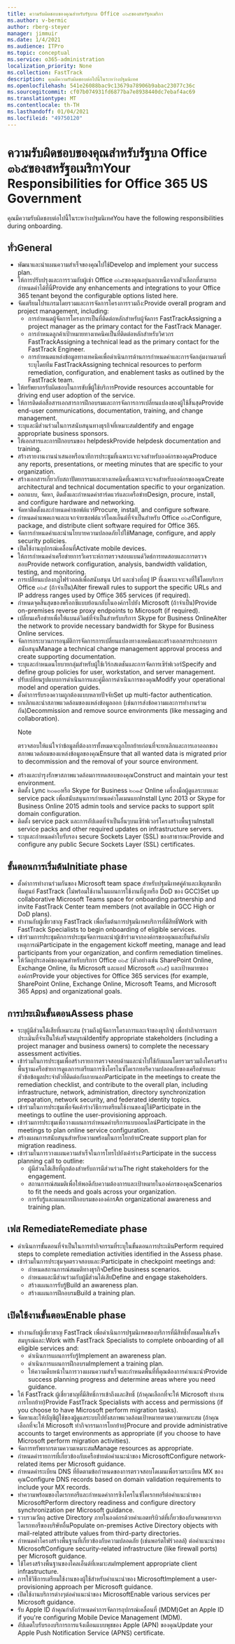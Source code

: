 ```yaml
---
title: ความรับผิดชอบของคุณสำหรับรัฐบาล Office ๓๖๕ของสหรัฐอเมริกา
ms.author: v-bermic
author: rberg-steyer
manager: jimmuir
ms.date: 1/4/2021
ms.audience: ITPro
ms.topic: conceptual
ms.service: o365-administration
localization_priority: None
ms.collection: FastTrack
description: คุณมีความรับผิดชอบต่อไปนี้ในระหว่างปฐมนิเทศ
ms.openlocfilehash: 541e26088bac9c13679a78906b9abac23077c36c
ms.sourcegitcommit: cf07b074931fd6877ba7e8938440dc7ebaf4ac69
ms.translationtype: MT
ms.contentlocale: th-TH
ms.lasthandoff: 01/04/2021
ms.locfileid: "49750120"
---
```

# <a name="your-responsibilities-for-office-365-us-government"></a><span data-ttu-id="39576-103">ความรับผิดชอบของคุณสำหรับรัฐบาล Office ๓๖๕ของสหรัฐอเมริกา</span><span class="sxs-lookup"><span data-stu-id="39576-103">Your Responsibilities for Office 365 US Government</span></span>

<span data-ttu-id="39576-104">คุณมีความรับผิดชอบต่อไปนี้ในระหว่างปฐมนิเทศ</span><span class="sxs-lookup"><span data-stu-id="39576-104">You have the following responsibilities during onboarding.</span></span>
  
## <a name="general"></a><span data-ttu-id="39576-105">ทั่ว</span><span class="sxs-lookup"><span data-stu-id="39576-105">General</span></span>

- <span data-ttu-id="39576-106">พัฒนาและนำแผนความสำเร็จของคุณไปใช้</span><span class="sxs-lookup"><span data-stu-id="39576-106">Develop and implement your success plan.</span></span>   
- <span data-ttu-id="39576-107">ให้การปรับปรุงและการรวมกับผู้เช่า Office ๓๖๕ของคุณอยู่นอกเหนือจากตัวเลือกที่สามารถกำหนดค่าได้ที่นี่</span><span class="sxs-lookup"><span data-stu-id="39576-107">Provide any enhancements and integrations to your Office 365 tenant beyond the configurable options listed here.</span></span>    
- <span data-ttu-id="39576-108">จัดเตรียมโปรแกรมโดยรวมและการจัดการโครงการรวมถึง:</span><span class="sxs-lookup"><span data-stu-id="39576-108">Provide overall program and project management, including:</span></span>     
  - <span data-ttu-id="39576-109">การกำหนดผู้จัดการโครงการเป็นที่ติดต่อหลักสำหรับผู้จัดการ FastTrack</span><span class="sxs-lookup"><span data-stu-id="39576-109">Assigning a project manager as the primary contact for the FastTrack Manager.</span></span>   
  - <span data-ttu-id="39576-110">การกำหนดลูกค้าเป้าหมายทางเทคนิคเป็นที่ติดต่อหลักสำหรับวิศวกร FastTrack</span><span class="sxs-lookup"><span data-stu-id="39576-110">Assigning a technical lead as the primary contact for the FastTrack Engineer.</span></span>  
  - <span data-ttu-id="39576-111">การกำหนดแหล่งข้อมูลทางเทคนิคเพื่อดำเนินการด้านการกำหนดค่าและการจัดกลุ่มงานตามที่ระบุโดยทีม FastTrack</span><span class="sxs-lookup"><span data-stu-id="39576-111">Assigning technical resources to perform remediation, configuration, and enablement tasks as outlined by the FastTrack team.</span></span>   
- <span data-ttu-id="39576-112">ให้ทรัพยากรรับผิดชอบในการขับขี่ผู้ใช้บริการ</span><span class="sxs-lookup"><span data-stu-id="39576-112">Provide resources accountable for driving end user adoption of the service.</span></span>    
- <span data-ttu-id="39576-113">ให้การติดต่อสื่อสารเอกสารการฝึกอบรมและการจัดการการเปลี่ยนแปลงของผู้ใช้สิ้นสุด</span><span class="sxs-lookup"><span data-stu-id="39576-113">Provide end-user communications, documentation, training, and change management.</span></span>    
- <span data-ttu-id="39576-114">ระบุและมีส่วนร่วมในการสนับสนุนทางธุรกิจที่เหมาะสม</span><span class="sxs-lookup"><span data-stu-id="39576-114">Identify and engage appropriate business sponsors.</span></span>     
- <span data-ttu-id="39576-115">ให้เอกสารและการฝึกอบรมของ helpdesk</span><span class="sxs-lookup"><span data-stu-id="39576-115">Provide helpdesk documentation and training.</span></span>     
- <span data-ttu-id="39576-116">สร้างรายงานงานนำเสนอหรือนาทีการประชุมที่เฉพาะเจาะจงสำหรับองค์กรของคุณ</span><span class="sxs-lookup"><span data-stu-id="39576-116">Produce any reports, presentations, or meeting minutes that are specific to your organization.</span></span>     
- <span data-ttu-id="39576-117">สร้างเอกสารเกี่ยวกับสถาปัตยกรรมและทางเทคนิคที่เฉพาะเจาะจงสำหรับองค์กรของคุณ</span><span class="sxs-lookup"><span data-stu-id="39576-117">Create architectural and technical documentation specific to your organization.</span></span>     
- <span data-ttu-id="39576-118">ออกแบบ, จัดหา, ติดตั้งและกำหนดค่าฮาร์ดแวร์และเครือข่าย</span><span class="sxs-lookup"><span data-stu-id="39576-118">Design, procure, install, and configure hardware and networking.</span></span>    
- <span data-ttu-id="39576-119">จัดหาติดตั้งและกำหนดค่าซอฟต์แวร์</span><span class="sxs-lookup"><span data-stu-id="39576-119">Procure, install, and configure software.</span></span>     
- <span data-ttu-id="39576-120">กำหนดค่าแพคเกจและแจกจ่ายซอฟต์แวร์ไคลเอ็นต์ที่จำเป็นสำหรับ Office ๓๖๕</span><span class="sxs-lookup"><span data-stu-id="39576-120">Configure, package, and distribute client software required for Office 365.</span></span>    
- <span data-ttu-id="39576-121">จัดการกำหนดค่าและนำนโยบายความปลอดภัยไปใช้</span><span class="sxs-lookup"><span data-stu-id="39576-121">Manage, configure, and apply security policies.</span></span>    
- <span data-ttu-id="39576-122">เปิดใช้งานอุปกรณ์เคลื่อนที่</span><span class="sxs-lookup"><span data-stu-id="39576-122">Activate mobile devices.</span></span>    
- <span data-ttu-id="39576-123">ให้การกำหนดค่าเครือข่ายการวิเคราะห์การตรวจสอบแบนด์วิดธ์การทดสอบและการตรวจสอบ</span><span class="sxs-lookup"><span data-stu-id="39576-123">Provide network configuration, analysis, bandwidth validation, testing, and monitoring.</span></span> 
- <span data-ttu-id="39576-124">การเปลี่ยนแปลงกฎไฟร์วอลล์เพื่อสนับสนุน Url และช่วงที่อยู่ IP ที่เฉพาะเจาะจงที่ใช้โดยบริการ Office ๓๖๕ (ถ้าจำเป็น)</span><span class="sxs-lookup"><span data-stu-id="39576-124">Alter firewall rules to support the specific URLs and IP address ranges used by Office 365 services (if required).</span></span>
- <span data-ttu-id="39576-125">กำหนดจุดสิ้นสุดของพร็อกซีแบบย้อนกลับในองค์กรไปยัง Microsoft (ถ้าจำเป็น)</span><span class="sxs-lookup"><span data-stu-id="39576-125">Provide on-premises reverse proxy endpoints to Microsoft (if required).</span></span>     
- <span data-ttu-id="39576-126">เปลี่ยนเครือข่ายเพื่อให้แบนด์วิดธ์ที่จำเป็นสำหรับบริการ Skype for Business Online</span><span class="sxs-lookup"><span data-stu-id="39576-126">Alter the network to provide necessary bandwidth for Skype for Business Online services.</span></span>   
- <span data-ttu-id="39576-127">จัดการกระบวนการอนุมัติการจัดการการเปลี่ยนแปลงทางเทคนิคและสร้างเอกสารประกอบการสนับสนุน</span><span class="sxs-lookup"><span data-stu-id="39576-127">Manage a technical change management approval process and create supporting documentation.</span></span>    
- <span data-ttu-id="39576-128">ระบุและกำหนดนโยบายกลุ่มสำหรับผู้ใช้เวิร์กสเตชันและการจัดการเซิร์ฟเวอร์</span><span class="sxs-lookup"><span data-stu-id="39576-128">Specify and define group policies for user, workstation, and server management.</span></span>    
- <span data-ttu-id="39576-129">ปรับเปลี่ยนรูปแบบการดำเนินการและคู่มือการดำเนินการของคุณ</span><span class="sxs-lookup"><span data-stu-id="39576-129">Modify your operational model and operation guides.</span></span>   
- <span data-ttu-id="39576-130">ตั้งค่าการรับรองความถูกต้องแบบหลายปัจจัย</span><span class="sxs-lookup"><span data-stu-id="39576-130">Set up multi-factor authentication.</span></span>   
- <span data-ttu-id="39576-131">ยกเลิกและนำสภาพแวดล้อมของแหล่งข้อมูลออก (เช่นการส่งข้อความและการทำงานร่วมกัน)</span><span class="sxs-lookup"><span data-stu-id="39576-131">Decommission and remove source environments (like messaging and collaboration).</span></span> 
    > [!NOTE]
    > <span data-ttu-id="39576-132">ตรวจสอบให้แน่ใจว่าข้อมูลที่ต้องการทั้งหมดจะถูกโยกย้ายก่อนที่จะยกเลิกและการเอาออกของสภาพแวดล้อมของแหล่งข้อมูลของคุณ</span><span class="sxs-lookup"><span data-stu-id="39576-132">Ensure that all wanted data is migrated prior to decommission and the removal of your source environment.</span></span>   
- <span data-ttu-id="39576-133">สร้างและบำรุงรักษาสภาพแวดล้อมการทดสอบของคุณ</span><span class="sxs-lookup"><span data-stu-id="39576-133">Construct and maintain your test environment.</span></span>  
- <span data-ttu-id="39576-134">ติดตั้ง Lync ๒๐๑๓หรือ Skype for Business ๒๐๑๕ Online เครื่องมือผู้ดูแลระบบและ service pack เพื่อสนับสนุนการกำหนดค่าโดเมนแยก</span><span class="sxs-lookup"><span data-stu-id="39576-134">Install Lync 2013 or Skype for Business Online 2015 admin tools and service packs to support split domain configuration.</span></span>    
- <span data-ttu-id="39576-135">ติดตั้ง service pack และการอัปเดตที่จำเป็นอื่นๆบนเซิร์ฟเวอร์โครงสร้างพื้นฐาน</span><span class="sxs-lookup"><span data-stu-id="39576-135">Install service packs and other required updates on infrastructure servers.</span></span>     
- <span data-ttu-id="39576-136">ระบุและกำหนดค่าใบรับรอง secure Sockets Layer (SSL) ของสาธารณะ</span><span class="sxs-lookup"><span data-stu-id="39576-136">Provide and configure any public Secure Sockets Layer (SSL) certificates.</span></span> 
    
## <a name="initiate-phase"></a><span data-ttu-id="39576-137">ขั้นตอนการเริ่มต้น</span><span class="sxs-lookup"><span data-stu-id="39576-137">Initiate phase</span></span>

- <span data-ttu-id="39576-138">ตั้งค่าการทำงานร่วมกันของ Microsoft team space สำหรับปฐมนิเทศคู่ค้าและเชิญสมาชิกทีมศูนย์ FastTrack (ไม่พร้อมใช้งานในแผนการใช้งานที่สูงหรือ DoD ของ GCC)</span><span class="sxs-lookup"><span data-stu-id="39576-138">Set up collaborative Microsoft Teams space for onboarding partnership and invite FastTrack Center team members (not available in GCC High or DoD plans).</span></span>   
- <span data-ttu-id="39576-139">ทำงานกับผู้เชี่ยวชาญ FastTrack เพื่อเริ่มต้นการปฐมนิเทศบริการที่มีสิทธิ์</span><span class="sxs-lookup"><span data-stu-id="39576-139">Work with FastTrack Specialists to begin onboarding of eligible services.</span></span>    
- <span data-ttu-id="39576-140">เข้าร่วมการประชุมคิกการประชุมจัดการและนำผู้เข้าร่วมจากองค์กรของคุณและยืนยันลำดับเหตุการณ์</span><span class="sxs-lookup"><span data-stu-id="39576-140">Participate in the engagement kickoff meeting, manage and lead participants from your organization, and confirm remediation timelines.</span></span>    
- <span data-ttu-id="39576-141">ให้วัตถุประสงค์ของคุณสำหรับบริการ Office ๓๖๕ (ตัวอย่างเช่น SharePoint Online, Exchange Online, ทีม Microsoft และแอป Microsoft ๓๖๕) และเป้าหมายขององค์กร</span><span class="sxs-lookup"><span data-stu-id="39576-141">Provide your objectives for Office 365 services (for example, SharePoint Online, Exchange Online, Microsoft Teams, and Microsoft 365 Apps) and organizational goals.</span></span>
    
## <a name="assess-phase"></a><span data-ttu-id="39576-142">การประเมินขั้นตอน</span><span class="sxs-lookup"><span data-stu-id="39576-142">Assess phase</span></span>

- <span data-ttu-id="39576-143">ระบุผู้มีส่วนได้เสียที่เหมาะสม (รวมถึงผู้จัดการโครงการและเจ้าของธุรกิจ) เพื่อทำกิจกรรมการประเมินที่จำเป็นให้เสร็จสมบูรณ์</span><span class="sxs-lookup"><span data-stu-id="39576-143">Identify appropriate stakeholders (including a project manager and business owners) to complete the necessary assessment activities.</span></span>    
- <span data-ttu-id="39576-144">เข้าร่วมในการประชุมเพื่อสร้างรายการตรวจสอบด้านและนำไปใช้กับแผนโดยรวมรวมถึงโครงสร้างพื้นฐานเครือข่ายการดูแลการเตรียมการซิงโครไนซ์ไดเรกทอรีความปลอดภัยของเครือข่ายและหัวข้อข้อมูลประจำตัวที่ติดต่อกับภายนอก</span><span class="sxs-lookup"><span data-stu-id="39576-144">Participate in the meetings to create the remediation checklist, and contribute to the overall plan, including infrastructure, network, administration, directory synchronization preparation, network security, and federated identity topics.</span></span> 
- <span data-ttu-id="39576-145">เข้าร่วมในการประชุมเพื่อจัดเค้าร่างวิธีการเตรียมใช้งานของผู้ใช้</span><span class="sxs-lookup"><span data-stu-id="39576-145">Participate in the meetings to outline the user-provisioning approach.</span></span>     
- <span data-ttu-id="39576-146">เข้าร่วมการประชุมเพื่อวางแผนการกำหนดค่าบริการแบบออนไลน์</span><span class="sxs-lookup"><span data-stu-id="39576-146">Participate in the meetings to plan online service configuration.</span></span>    
- <span data-ttu-id="39576-147">สร้างแผนการสนับสนุนสำหรับความพร้อมในการโยกย้าย</span><span class="sxs-lookup"><span data-stu-id="39576-147">Create support plan for migration readiness.</span></span>    
- <span data-ttu-id="39576-148">เข้าร่วมในการวางแผนความสำเร็จในการโทรไปยังเค้าร่าง:</span><span class="sxs-lookup"><span data-stu-id="39576-148">Participate in the success planning call to outline:</span></span>   
  - <span data-ttu-id="39576-149">ผู้มีส่วนได้เสียที่ถูกต้องสำหรับการมีส่วนร่วม</span><span class="sxs-lookup"><span data-stu-id="39576-149">The right stakeholders for the engagement.</span></span>   
  - <span data-ttu-id="39576-150">สถานการณ์สมมติเพื่อให้พอดีกับความต้องการและเป้าหมายในองค์กรของคุณ</span><span class="sxs-lookup"><span data-stu-id="39576-150">Scenarios to fit the needs and goals across your organization.</span></span>   
  - <span data-ttu-id="39576-151">การรับรู้และแผนการฝึกอบรมขององค์กร</span><span class="sxs-lookup"><span data-stu-id="39576-151">An organizational awareness and training plan.</span></span>
    
## <a name="remediate-phase"></a><span data-ttu-id="39576-152">เฟส Remediate</span><span class="sxs-lookup"><span data-stu-id="39576-152">Remediate phase</span></span>

- <span data-ttu-id="39576-153">ดำเนินการขั้นตอนที่จำเป็นในการทำกิจกรรมที่ระบุในขั้นตอนการประเมิน</span><span class="sxs-lookup"><span data-stu-id="39576-153">Perform required steps to complete remediation activities identified in the Assess phase.</span></span>  
- <span data-ttu-id="39576-154">เข้าร่วมในการประชุมจุดตรวจสอบและ:</span><span class="sxs-lookup"><span data-stu-id="39576-154">Participate in checkpoint meetings and:</span></span>   
  - <span data-ttu-id="39576-155">กำหนดสถานการณ์สมมติทางธุรกิจ</span><span class="sxs-lookup"><span data-stu-id="39576-155">Define business scenarios.</span></span>  
  - <span data-ttu-id="39576-156">กำหนดและมีส่วนร่วมกับผู้มีส่วนได้เสีย</span><span class="sxs-lookup"><span data-stu-id="39576-156">Define and engage stakeholders.</span></span>  
  - <span data-ttu-id="39576-157">สร้างแผนการรับรู้</span><span class="sxs-lookup"><span data-stu-id="39576-157">Build an awareness plan.</span></span> 
  - <span data-ttu-id="39576-158">สร้างแผนการฝึกอบรม</span><span class="sxs-lookup"><span data-stu-id="39576-158">Build a training plan.</span></span>
    
## <a name="enable-phase"></a><span data-ttu-id="39576-159">เปิดใช้งานขั้นตอน</span><span class="sxs-lookup"><span data-stu-id="39576-159">Enable phase</span></span>

- <span data-ttu-id="39576-160">ทำงานกับผู้เชี่ยวชาญ FastTrack เพื่อดำเนินการปฐมนิเทศของบริการที่มีสิทธิ์ทั้งหมดให้เสร็จสมบูรณ์และ:</span><span class="sxs-lookup"><span data-stu-id="39576-160">Work with FastTrack Specialists to complete onboarding of all eligible services and:</span></span>  
  - <span data-ttu-id="39576-161">ดำเนินการแผนการรับรู้</span><span class="sxs-lookup"><span data-stu-id="39576-161">Implement an awareness plan.</span></span>   
  - <span data-ttu-id="39576-162">ดำเนินการแผนการฝึกอบรม</span><span class="sxs-lookup"><span data-stu-id="39576-162">Implement a training plan.</span></span>   
  - <span data-ttu-id="39576-163">ให้ความคืบหน้าในการวางแผนความสำเร็จและกำหนดพื้นที่ที่คุณต้องการคำแนะนำ</span><span class="sxs-lookup"><span data-stu-id="39576-163">Provide success planning progress and determine areas where you need guidance.</span></span>  
- <span data-ttu-id="39576-164">ให้ FastTrack ผู้เชี่ยวชาญที่มีสิทธิ์การเข้าถึงและสิทธิ์ (ถ้าคุณเลือกที่จะให้ Microsoft ทำงานการโยกย้าย)</span><span class="sxs-lookup"><span data-stu-id="39576-164">Provide FastTrack Specialists with access and permissions (if you choose to have Microsoft perform migration tasks).</span></span>   
- <span data-ttu-id="39576-165">จัดหาและให้บัญชีผู้ใช้ของผู้ดูแลระบบไปยังสภาพแวดล้อมเป้าหมายตามความเหมาะสม (ถ้าคุณเลือกที่จะให้ Microsoft ทำกิจกรรมการโยกย้าย)</span><span class="sxs-lookup"><span data-stu-id="39576-165">Procure and provide administrative accounts to target environments as appropriate (if you choose to have Microsoft perform migration activities).</span></span>    
- <span data-ttu-id="39576-166">จัดการทรัพยากรตามความเหมาะสม</span><span class="sxs-lookup"><span data-stu-id="39576-166">Manage resources as appropriate.</span></span>     
- <span data-ttu-id="39576-167">กำหนดค่ารายการที่เกี่ยวข้องกับเครือข่ายต่อคำแนะนำของ Microsoft</span><span class="sxs-lookup"><span data-stu-id="39576-167">Configure network-related items per Microsoft guidance.</span></span>    
- <span data-ttu-id="39576-168">กำหนดค่าระเบียน DNS ที่ยึดตามข้อกำหนดของการตรวจสอบโดเมนเพื่อรวมระเบียน MX ของคุณ</span><span class="sxs-lookup"><span data-stu-id="39576-168">Configure DNS records based on domain validation requirements to include your MX records.</span></span>    
- <span data-ttu-id="39576-169">ทำความพร้อมของไดเรกทอรีและกำหนดค่าการซิงโครไนซ์ไดเรกทอรีต่อคำแนะนำของ Microsoft</span><span class="sxs-lookup"><span data-stu-id="39576-169">Perform directory readiness and configure directory synchronization per Microsoft guidance.</span></span>   
- <span data-ttu-id="39576-170">รวบรวมวัตถุ active Directory ภายในองค์กรด้วยค่าแอตทริบิวต์ที่เกี่ยวข้องกับจดหมายจากไดเรกทอรีของบริษัทอื่น</span><span class="sxs-lookup"><span data-stu-id="39576-170">Populate on-premises Active Directory objects with mail-related attribute values from third-party directories.</span></span>    
- <span data-ttu-id="39576-171">กำหนดค่าโครงสร้างพื้นฐานที่เกี่ยวข้องกับความปลอดภัย (เช่นพอร์ตไฟร์วอลล์) ต่อคำแนะนำของ Microsoft</span><span class="sxs-lookup"><span data-stu-id="39576-171">Configure security-related infrastructure (like firewall ports) per Microsoft guidance.</span></span>    
- <span data-ttu-id="39576-172">ใช้โครงสร้างพื้นฐานของไคลเอ็นต์ที่เหมาะสม</span><span class="sxs-lookup"><span data-stu-id="39576-172">Implement appropriate client infrastructure.</span></span>   
- <span data-ttu-id="39576-173">การใช้วิธีการเตรียมใช้งานของผู้ใช้สำหรับคำแนะนำของ Microsoft</span><span class="sxs-lookup"><span data-stu-id="39576-173">Implement a user-provisioning approach per Microsoft guidance.</span></span>    
- <span data-ttu-id="39576-174">เปิดใช้งานบริการต่างๆต่อคำแนะนำของ Microsoft</span><span class="sxs-lookup"><span data-stu-id="39576-174">Enable various services per Microsoft guidance.</span></span>    
- <span data-ttu-id="39576-175">รับ Apple ID ถ้าคุณกำลังกำหนดค่าการจัดการอุปกรณ์เคลื่อนที่ (MDM)</span><span class="sxs-lookup"><span data-stu-id="39576-175">Get an Apple ID if you're configuring Mobile Device Management (MDM).</span></span>   
- <span data-ttu-id="39576-176">อัปเดตใบรับรองบริการการแจ้งเตือนแบบพุชของ Apple (APN) ของคุณ</span><span class="sxs-lookup"><span data-stu-id="39576-176">Update your Apple Push Notification Service (APNS) certificate.</span></span>
  